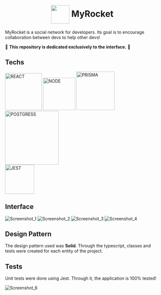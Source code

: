<html>   
<h1 align="center">
   <img align="center" src="https://i.imgur.com/MlnoYEA.png" width="60px"/> MyRocket
</h1>

MyRocket is a social network for developers. Its goal is to encourage collaboration between devs to help other devs!

🚨 **This repository is dedicated exclusively to the interface.** 🚨 

## Techs
<div>
    <img alt="REACT" width="120" src="https://img.shields.io/badge/next.js-61DAFB?style=for-the-badge&logo=next.js&logoColor=black"/>
    <img alt="NODE" width="105" src="https://img.shields.io/badge/node-000?style=for-the-badge&logo=node.js&logoColor=green"/>
    <img alt="PRISMA" width="125" src="https://img.shields.io/badge/prisma-fff?style=for-the-badge&logo=prisma&logoColor=black"/>
    <img alt="POSTGRESS" width="175" src="https://camo.githubusercontent.com/95a15266c9b093e9070410fa62c8dcba6611e79edd738e0ded7ec5b52541d6c4/68747470733a2f2f696d672e736869656c64732e696f2f7374617469632f76313f7374796c653d666f722d7468652d6261646765266d6573736167653d506f737467726553514c26636f6c6f723d343136394531266c6f676f3d506f737467726553514c266c6f676f436f6c6f723d464646464646266c6162656c3d"/>
 </div>
 <img alt="JEST" width="95" src="https://camo.githubusercontent.com/a3c759b03851724d698cf6880e546dc47d402f08aa3c48b716279118117c0736/68747470733a2f2f696d672e736869656c64732e696f2f7374617469632f76313f7374796c653d666f722d7468652d6261646765266d6573736167653d4a65737426636f6c6f723d433231333235266c6f676f3d4a657374266c6f676f436f6c6f723d464646464646266c6162656c3d"/>

## Interface

![Screenshot_1](https://user-images.githubusercontent.com/77704994/178740360-25a1ed1b-e7c5-4e3b-aa7f-f4e677b6881a.png)
![Screenshot_2](https://user-images.githubusercontent.com/77704994/178740463-2622e326-785f-4b33-b024-e7b084283300.png)
![Screenshot_3](https://user-images.githubusercontent.com/77704994/178741130-5f048121-01fc-4857-9d65-ac6858f03b93.png)
![Screenshot_4](https://user-images.githubusercontent.com/77704994/178741325-b9b98762-3c3e-459c-806c-6c5c2eafd24c.png)

## Design Pattern

The design pattern used was **Solid**. Through the typescript, classes and tests were created for each entity of the project.

## Tests 

Unit tests were done using Jest. Through it, the application is 100% tested!

![Screenshot_6](https://user-images.githubusercontent.com/77704994/178743238-a8e0e785-c887-4439-a0e1-27086e1f7838.png)


<!-- d -->
</html>   
